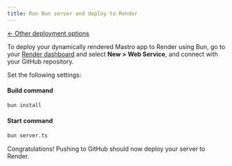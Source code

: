```yaml
---
title: Run Bun server and deploy to Render
---
```


[← Other deployment options](/guide/cli-deploy-production/#deploy-server-to-production)

To deploy your dynamically rendered Mastro app to Render using Bun,
go to your [Render dashboard](https://dashboard.render.com/) and select **New > Web Service**, and connect with your GitHub repository.

Set the following settings:

#### Build command

```sh
bun install
```

#### Start command

```sh
bun server.ts
```

Congratulations! Pushing to GitHub should now deploy your server to Render.
